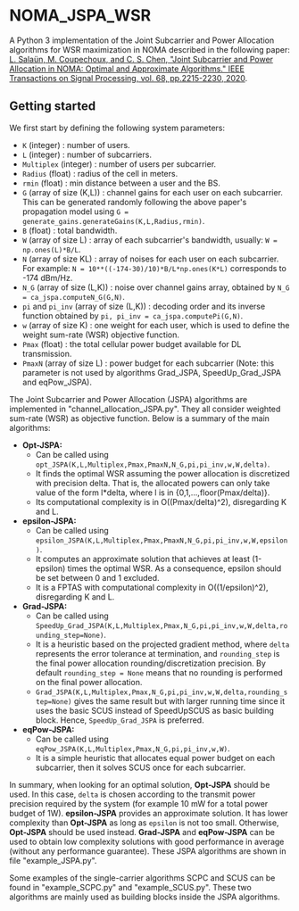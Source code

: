 # NOMA_JSPA_WSR

A Python 3 implementation of the Joint Subcarrier and Power Allocation algorithms for WSR maximization in NOMA described in the following paper: [L. Salaün, M. Coupechoux, and C. S. Chen, "Joint Subcarrier and Power Allocation in NOMA: Optimal and Approximate Algorithms." IEEE Transactions on Signal Processing, vol. 68, pp.2215-2230, 2020](https://doi.org/10.1109/TSP.2020.2982786).

## Getting started

We first start by defining the following system parameters:
- `K` (integer) : number of users.
- `L` (integer) : number of subcarriers.
- `Multiplex` (integer) : number of users per subcarrier.
- `Radius` (float) : radius of the cell in meters.
- `rmin` (float) : min distance between a user and the BS.
- `G` (array of size (K,L)) : channel gains for each user on each subcarrier. This can be generated randomly following the above paper's propagation model using `G = generate_gains.generateGains(K,L,Radius,rmin)`.
- `B` (float) : total bandwidth.
- `W` (array of size L) : array of each subcarrier's bandwidth, usually: `W = np.ones(L)*B/L`.
- `N` (array of size KL) : array of noises for each user on each subcarrier. For example: `N = 10**((-174-30)/10)*B/L*np.ones(K*L)` corresponds to -174 dBm/Hz.
- `N_G` (array of size (L,K)) : noise over channel gains array, obtained by `N_G = ca_jspa.computeN_G(G,N)`.
- `pi` and `pi_inv` (array of size (L,K)) : decoding order and its inverse function obtained by `pi, pi_inv = ca_jspa.computePi(G,N)`.
- `w` (array of size K) : one weight for each user, which is used to define the weight sum-rate (WSR) objective function.
- `Pmax` (float) : the total cellular power budget available for DL transmission.
- `PmaxN` (array of size L) : power budget for each subcarrier (Note: this parameter is not used by algorithms Grad_JSPA, SpeedUp_Grad_JSPA and eqPow_JSPA).

The Joint Subcarrier and Power Allocation (JSPA) algorithms are implemented in "channel_allocation_JSPA.py". They all consider weighted sum-rate (WSR) as objective function. Below is a summary of the main algorithms:
- **Opt-JSPA:** 
  - Can be called using `opt_JSPA(K,L,Multiplex,Pmax,PmaxN,N_G,pi,pi_inv,w,W,delta)`.
  - It finds the optimal WSR assuming the power allocation is discretized with precision delta. That is, the allocated powers can only take value of the form l\*delta, where l is in {0,1,...,floor(Pmax/delta)}.
  - Its computational complexity is in O((Pmax/delta)^2), disregarding K and L. 
- **epsilon-JSPA:** 
  - Can be called using `epsilon_JSPA(K,L,Multiplex,Pmax,PmaxN,N_G,pi,pi_inv,w,W,epsilon)`.
  - It computes an approximate solution that achieves at least (1-epsilon) times the optimal WSR. As a consequence, epsilon should be set between 0 and 1 excluded.
  - It is a FPTAS with computational complexity in O((1/epsilon)^2), disregarding K and L. 
- **Grad-JSPA:** 
  - Can be called using `SpeedUp_Grad_JSPA(K,L,Multiplex,Pmax,N_G,pi,pi_inv,w,W,delta,rounding_step=None)`.
  - It is a heuristic based on the projected gradient method, where `delta` represents the error tolerance at termination, and `rounding_step` is the final power allocation rounding/discretization precision. By default `rounding_step = None` means that no rounding is performed on the final power allocation.
  - `Grad_JSPA(K,L,Multiplex,Pmax,N_G,pi,pi_inv,w,W,delta,rounding_step=None)` gives the same result but with larger running time since it uses the basic SCUS instead of SpeedUpSCUS as basic building block. Hence, `SpeedUp_Grad_JSPA` is preferred.
- **eqPow-JSPA:** 
  - Can be called using `eqPow_JSPA(K,L,Multiplex,Pmax,N_G,pi,pi_inv,w,W)`.
  - It is a simple heuristic that allocates equal power budget on each subcarrier, then it solves SCUS once for each subcarrier.

In summary, when looking for an optimal solution, **Opt-JSPA** should be used. In this case, `delta` is chosen according to the transmit power precision required by the system (for example 10 mW for a total power budget of 1W). **epsilon-JSPA** provides an approximate solution. It has lower complexity than **Opt-JSPA** as long as `epsilon` is not too small. Otherwise, **Opt-JSPA** should be used instead. **Grad-JSPA** and **eqPow-JSPA** can be used to obtain low complexity solutions with good performance in average (without any performance guarantee). These JSPA algorithms are shown in file "example_JSPA.py".

Some examples of the single-carrier algorithms SCPC and SCUS can be found in "example_SCPC.py" and "example_SCUS.py". These two algorithms are mainly used as building blocks inside the JSPA algorithms.
